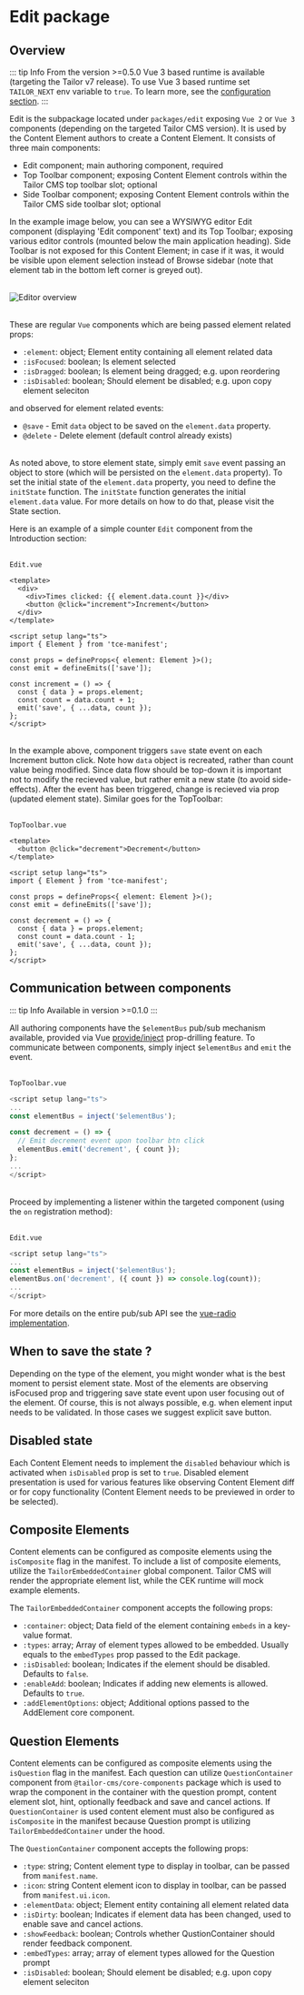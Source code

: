 # Edit package

## Overview

::: tip Info
From the version >=0.5.0 Vue 3 based runtime is available (targeting the Tailor
v7 release). To use Vue 3 based runtime set `TAILOR_NEXT` env variable to `true`.
To learn more, see the
[configuration section](https://tailor-cms.github.io/xt/enviroment-variables.html).
:::

Edit is the subpackage located under `packages/edit` exposing `Vue 2` or `Vue 3`
components (depending on the targeted Tailor CMS version). It is used by the
Content Element authors to create a Content Element. It consists of three main
components:

- Edit component; main authoring component, required
- Top Toolbar component; exposing Content Element controls within
  the Tailor CMS top toolbar slot; optional
- Side Toolbar component; exposing Content Element controls within
  the Tailor CMS side toolbar slot; optional

In the example image below, you can see a WYSIWYG editor Edit component
(displaying 'Edit component' text) and its Top Toolbar; exposing
various editor controls (mounted below the main application heading). Side
Toolbar is not exposed for this Content Element; in case if it was, it would be
visible upon element selection instead of Browse sidebar (note that element
tab in the bottom left corner is greyed out).

\
![Editor overview](./assets/editor_1.png)

\
These are regular `Vue` components which are being passed element related
props:

- `:element`: object; Element entity containing all element related data
- `:isFocused`: boolean; Is element selected
- `:isDragged`: boolean; Is element being dragged; e.g. upon reordering
- `:isDisabled`: boolean; Should element be disabled; e.g. upon copy element seleciton

and observed for element related events:

- `@save` - Emit `data` object to be saved on the `element.data` property.
- `@delete` - Delete element (default control already exists)

\
As noted above, to store element state, simply emit `save` event passing an
object to store (which will be persisted on the `element.data` property). To set
the initial state of the `element.data` property, you need to define
the `initState` function. The `initState` function generates the initial
`element.data` value. For more details on how to do that, please visit the
State section.

Here is an example of a simple counter `Edit` component from the Introduction
section:

\
`Edit.vue`

```vue
<template>
  <div>
    <div>Times clicked: {{ element.data.count }}</div>
    <button @click="increment">Increment</button>
  </div>
</template>

<script setup lang="ts">
import { Element } from 'tce-manifest';

const props = defineProps<{ element: Element }>();
const emit = defineEmits(['save']);

const increment = () => {
  const { data } = props.element;
  const count = data.count + 1;
  emit('save', { ...data, count });
};
</script>
```

\
In the example above, component triggers `save` state event on each Increment
button click. Note how `data` object is recreated, rather than count value being
modified. Since data flow should be top-down it is important not to modify
the recieved value, but rather emit a new state (to avoid side-effects). After
the event has been triggered, change is recieved via prop (updated element
state). Similar goes for the TopToolbar:

\
`TopToolbar.vue`
```vue
<template>
  <button @click="decrement">Decrement</button>
</template>

<script setup lang="ts">
import { Element } from 'tce-manifest';

const props = defineProps<{ element: Element }>();
const emit = defineEmits(['save']);

const decrement = () => {
  const { data } = props.element;
  const count = data.count - 1;
  emit('save', { ...data, count });
};
</script>
```

## Communication between components

::: tip Info
Available in version >=0.1.0
:::

All authoring components have the `$elementBus` pub/sub mechanism available,
provided via Vue [provide/inject](https://v2.vuejs.org/v2/api/#provide-inject)
prop-drilling feature. To communicate between components, simply inject
`$elementBus` and `emit` the event.

\
`TopToolbar.vue`
```ts
<script setup lang="ts">
...
const elementBus = inject('$elementBus');

const decrement = () => {
  // Emit decrement event upon toolbar btn click
  elementBus.emit('decrement', { count });
};
...
</script>
```

\
Proceed by implementing a listener within the targeted component (using the `on` registration method):

\
`Edit.vue`
```ts
<script setup lang="ts">
...
const elementBus = inject('$elementBus');
elementBus.on('decrement', ({ count }) => console.log(count));
...
</script>
```

For more details on the entire pub/sub API see the
[vue-radio implementation](https://github.com/ExtensionEngine/tailor/blob/develop/packages/vue-radio/src/index.js).

## When to save the state ?

Depending on the type of the element, you might wonder what is the best
moment to persist element state. Most of the elements are observing isFocused
prop and triggering save state event upon user focusing out of the element.
Of course, this is not always possible, e.g. when element input needs to be
validated. In those cases we suggest explicit save button.

## Disabled state

Each Content Element needs to implement the `disabled` behaviour which is
activated when `isDisabled` prop is set to `true`. Disabled element
presentation is used for various features like observing Content Element
diff or for copy functionality (Content Element needs to be previewed in
order to be selected).


## Composite Elements

Content elements can be configured as composite elements using the `isComposite`
flag in the manifest. To include a list of composite elements, utilize the
`TailorEmbeddedContainer` global component. Tailor CMS will render the appropriate
element list, while the CEK runtime will mock example elements.

The `TailorEmbeddedContainer` component accepts the following props:
- `:container`: object; Data field of the element containing `embeds` in a key-value format.
- `:types`: array; Array of element types allowed to be embedded. Usually equals to the `embedTypes` prop passed to the Edit package.
- `:isDisabled`: boolean; Indicates if the element should be disabled. Defaults to `false`.
- `:enableAdd`: boolean; Indicates if adding new elements is allowed. Defaults to `true`.
- `:addElementOptions`: object; Additional options passed to the AddElement core component.

## Question Elements

Content elements can be configured as composite elements using the `isQuestion`
flag in the manifest. Each question can utilize `QuestionContainer` component
from `@tailor-cms/core-components` package which is used to wrap the component
in the container with the question prompt, content element slot, hint,
optionally feedback and save and cancel actions. If `QuestionContainer` is
used content element must also be configured as `isComposite` in the manifest
because Question prompt is utilizing `TailorEmbeddedContainer` under the hood.

The `QuestionContainer` component accepts the following props:
- `:type`: string; Content element type to display in toolbar, can be passed from `manifest.name`.
- `:icon`: string Content element icon to display in toolbar, can be passed from `manifest.ui.icon`.
- `:elementData`: object; Element entity containing all element related data
- `:isDirty`: boolean; Indicates if element data has been changed, used to enable
save and cancel actions.
- `:showFeedback`: boolean; Controls whether QustionContainer should render
feedback component.
- `:embedTypes`: array; array of element types allowed for the Question prompt
- `:isDisabled`: boolean; Should element be disabled; e.g. upon copy element seleciton

